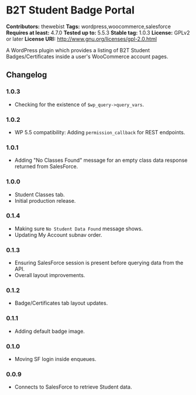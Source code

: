 # B2T Student Badge Portal #
**Contributors:** thewebist
**Tags:** wordpress,woocommerce,salesforce
**Requires at least:** 4.7.0
**Tested up to:** 5.5.3
**Stable tag:** 1.0.3
**License:** GPLv2 or later
**License URI:** http://www.gnu.org/licenses/gpl-2.0.html

A WordPress plugin which provides a listing of B2T Student Badges/Certificates inside a user's WooCommerce account pages.

## Changelog ##

### 1.0.3 ###
* Checking for the existence of `$wp_query->query_vars`.

### 1.0.2 ###
* WP 5.5 compatibility: Adding `permission_callback` for REST endpoints.

### 1.0.1 ###
* Adding "No Classes Found" message for an empty class data response returned from SalesForce.

### 1.0.0 ###
* Student Classes tab.
* Initial production release.

### 0.1.4 ###
* Making sure `No Student Data Found` message shows.
* Updating My Account subnav order.

### 0.1.3 ###
* Ensuring SalesForce session is present before querying data from the API.
* Overall layout improvements.

### 0.1.2 ###
* Badge/Certificates tab layout updates.

### 0.1.1 ###
* Adding default badge image.

### 0.1.0 ###
* Moving SF login inside enqueues.

### 0.0.9 ###
* Connects to SalesForce to retrieve Student data.
